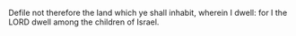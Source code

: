 Defile not therefore the land which ye shall inhabit, wherein I dwell: for I the LORD dwell among the children of Israel.
